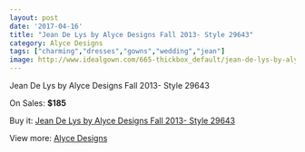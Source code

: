 ```yaml
---
layout: post
date: '2017-04-16'
title: "Jean De Lys by Alyce Designs Fall 2013- Style 29643"
category: Alyce Designs
tags: ["charming","dresses","gowns","wedding","jean"]
image: http://www.idealgown.com/665-thickbox_default/jean-de-lys-by-alyce-designs-fall-2013-style-29643.jpg
---
```

Jean De Lys by Alyce Designs Fall 2013- Style 29643

On Sales: **$185**
<a href="https://www.idealgown.com/en/alyce-designs/283-jean-de-lys-by-alyce-designs-fall-2013-style-29643.html"><amp-img layout="responsive" width="600" height="600" src="//www.idealgown.com/665-thickbox_default/jean-de-lys-by-alyce-designs-fall-2013-style-29643.jpg" alt="Jean De Lys by Alyce Designs Fall 2013- Style 29643 0" /></a>

Buy it: [Jean De Lys by Alyce Designs Fall 2013- Style 29643](https://www.idealgown.com/en/alyce-designs/283-jean-de-lys-by-alyce-designs-fall-2013-style-29643.html "Jean De Lys by Alyce Designs Fall 2013- Style 29643")

View more: [Alyce Designs](https://www.idealgown.com/en/5-alyce-designs "Alyce Designs")